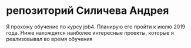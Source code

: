 # репозиторий Силичева Андрея

Я прохожу обучение по курсу job4. Планирую его пройти к июлю 2019 года.
Ниже нахождятся наиболее интересные проекты, которые я реализовывал во время обучения
